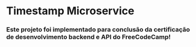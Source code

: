 # Timestamp Microservice

### Este projeto foi implementado para conclusão da certificação de desenvolvimento backend e API do FreeCodeCamp!